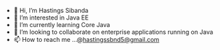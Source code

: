 - 👋 Hi, I’m Hastings Sibanda
- 👀 I’m interested in Java EE
- 🌱 I’m currently learning Core Java
- 💞️ I’m looking to collaborate on enterprise applications running on Java
- 📫 How to reach me ...@hastingssbnd5@gmail.com

<!---
sibanda1989/sibanda1989 is a ✨ special ✨ repository because its `README.md` (this file) appears on your GitHub profile.
You can click the Preview link to take a look at your changes.
--->
